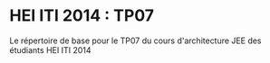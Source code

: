 HEI ITI 2014 : TP07
=================

Le répertoire de base pour le TP07 du cours d'architecture JEE des étudiants HEI ITI 2014
